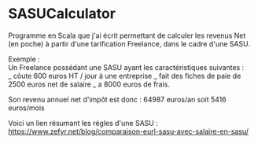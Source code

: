 # SASUCalculator
Programme en Scala que j'ai écrit permettant de calculer les revenus Net (en poche) à partir d'une tarification Freelance, dans le cadre d'une SASU. 

Exemple :  
Un Freelance possédant une SASU ayant les caractéristiques suivantes :  
_ côute 600 euros HT / jour à une entreprise
_ fait des fiches de paie de 2500 euros net de salaire
_ a 8000 euros de frais. 

Son revenu annuel net d'impôt est donc : 
64987 euros/an soit 5416 euros/mois

Voici un lien résumant les régles d'une SASU : https://www.zefyr.net/blog/comparaison-eurl-sasu-avec-salaire-en-sasu/ 

